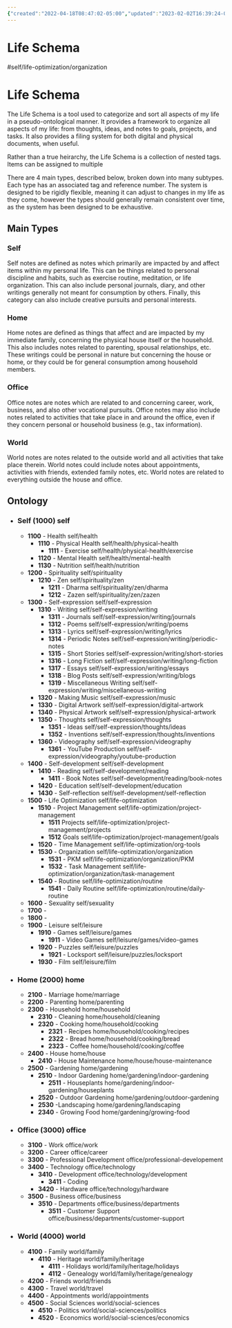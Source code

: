 ```yaml
---
{"created":"2022-04-18T08:47:02-05:00","updated":"2023-02-02T16:39:24-06:00","zettelType":"meta","zettelgarden":true,"dg-publish":true,"permalink":"/z/notes/life-schema/","dgPassFrontmatter":true}
---
```


# Life Schema
#self/life-optimization/organization 
# Life Schema
The Life Schema is a tool used to categorize and sort all aspects of my life in a pseudo-ontological manner. It provides a framework to organize all aspects of my life: from thoughts, ideas, and notes to goals, projects, and tasks. It also provides a filing system for both digital and physical documents, when useful.

Rather than a true heirarchy, the Life Schema is a collection of nested tags. Items can be assigned to multiple

There are 4 main types, described below, broken down into many subtypes. Each type has an associated tag and reference number. The system is designed to be rigidly flexible, meaning it can adjust to changes in my life as they come, however the types should generally remain consistent over time, as the system has been designed to be exhaustive.

## Main Types
### Self
Self notes are defined as notes which primarily are impacted by and affect items within my personal life. This can be things related to personal discipline and habits, such as exercise routine, meditation, or life organization. This can also include personal journals, diary, and other writings generally not meant for consumption by others. Finally, this category can also include creative pursuits and personal interests.

### Home
Home notes are defined as things that affect and are impacted by my immediate family, concerning the physical house itself or the household. This also includes notes related to parenting, spousal relationships, etc. These writings could be personal in nature but concerning the house or home, or they could be for general consumption among household members.

### Office
Office notes are notes which are related to and concerning career, work, business, and also other vocational pursuits. Office notes may also include notes related to activities that take place in and around the office, even if they concern personal or household business (e.g., tax information).  

### World
World notes are notes related to the outside world and all activities that take place therein. World notes could include notes about appointments, activities with friends, extended family notes, etc. World notes are related to everything outside the house and office.

## Ontology
- ### Self (1000) self
	- **1100** - Health self/health
		- **1110** - Physical Health self/health/physical-health
			- **1111** - Exercise self/health/physical-health/exercise
		- **1120** - Mental Health self/health/mental-health
		- **1130** - Nutrition self/health/nutrition
	- **1200** - Spirituality self/spirituality
		- **1210** - Zen self/spirituality/zen
			- **1211** - Dharma self/spirituality/zen/dharma
			- **1212** - Zazen self/spirituality/zen/zazen
	- **1300** - Self-expression self/self-expression
		- **1310** - Writing self/self-expression/writing
			- **1311** - Journals self/self-expression/writing/journals
			- **1312** - Poems self/self-expression/writing/poems
			- **1313** - Lyrics self/self-expression/writing/lyrics
			- **1314** - Periodic Notes self/self-expression/writing/periodic-notes
			- **1315** - Short Stories self/self-expression/writing/short-stories
			- **1316** - Long Fiction self/self-expression/writing/long-fiction
			- **1317** - Essays self/self-expression/writing/essays
			- **1318** - Blog Posts self/self-expression/writing/blogs
			- **1319** - Miscellaneous Writing self/self-expression/writing/miscellaneous-writing
		- **1320** - Making Music self/self-expression/music
		- **1330** - Digital Artwork self/self-expression/digital-artwork
		- **1340** - Physical Artwork self/self-expression/physical-artwork
		- **1350** - Thoughts self/self-expression/thoughts
			- **1351** - Ideas self/self-expression/thoughts/ideas
			- **1352** - Inventions self/self-expression/thoughts/inventions
		- **1360** - Videography self/self-expression/videography
			- **1361** - YouTube Production self/self-expression/videography/youtube-production
	- **1400** - Self-development self/self-development
		- **1410** - Reading self/self-development/reading
			- **1411** - Book Notes self/self-development/reading/book-notes
		- **1420** - Education self/self-development/education
		- **1430** - Self-reflection self/self-development/self-reflection
	- **1500** - Life Optimization self/life-optimization 
		- **1510** - Project Management self/life-optimization/project-management
			- **1511** Projects self/life-optimization/project-management/projects 
			- **1512** Goals self/life-optimization/project-management/goals
		- **1520** - Time Management self/life-optimization/org-tools
		- **1530** - Organization self/life-optimization/organization
			- **1531** - PKM self/life-optimization/organization/PKM
			- **1532** - Task Management self/life-optimization/organization/task-management
		- **1540** - Routine self/life-optimization/routine 
			- **1541** - Daily Routine self/life-optimization/routine/daily-routine
	- **1600** - Sexuality self/sexuality
	- **1700** -
	- **1800** -
	- **1900** - Leisure self/leisure 
		- **1910** - Games self/leisure/games 
			- **1911** - Video Games self/leisure/games/video-games
		- **1920** - Puzzles self/leisure/puzzles 
			- **1921** - Locksport self/leisure/puzzles/locksport
		- **1930** - Film self/leisure/film
- ### Home (2000) home
	- **2100** - Marriage home/marriage
	- **2200** - Parenting home/parenting
	- **2300** - Household home/household 
		- **2310** - Cleaning home/household/cleaning
		- **2320** - Cooking home/household/cooking 
			- **2321** - Recipes home/household/cooking/recipes
			- **2322** - Bread home/household/cooking/bread
			- **2323** - Coffee home/household/cooking/coffee 
	- **2400** - House home/house
		- **2410** - House Maintenance home/house/house-maintenance
	- **2500** - Gardening home/gardening 
		- **2510** - Indoor Gardening home/gardening/indoor-gardening 
			- **2511** - Houseplants home/gardening/indoor-gardening/houseplants
		- **2520** - Outdoor Gardening home/gardening/outdoor-gardening
		- **2530** -Landscaping home/gardening/landscaping
		- **2340** - Growing Food home/gardening/growing-food
- ### Office (3000) office
	- **3100** - Work office/work
	- **3200** - Career office/career
	- **3300** - Professional Development office/professional-developement
	- **3400** - Technology office/technology
		- **3410** - Development office/technology/development
			- **3411** - Coding 
		- **3420** - Hardware office/technology/hardware
	- **3500** - Business office/business 
		- **3510** - Departments office/business/departments
			- **3511** - Customer Support office/business/departments/customer-support
- ### World (4000) world
	- **4100** - Family world/family
		- **4110** - Heritage world/family/heritage
			- **4111** - Holidays world/family/heritage/holidays
			- **4112** - Genealogy world/family/heritage/genealogy
	- **4200** - Friends world/friends
	- **4300** - Travel world/travel
	- **4400** - Appointments world/appointments
	- **4500** - Social Sciences world/social-sciences 
		- **4510** - Politics world/social-sciences/politics
		- **4520** - Economics world/social-sciences/economics

